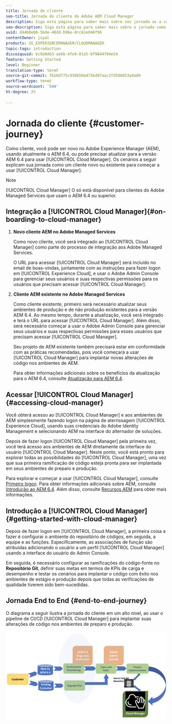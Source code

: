 ```yaml
---
title: Jornada do cliente
seo-title: Jornada do cliente do Adobe AEM Cloud Manager
description: Siga esta página para saber mais sobre seu jornada as a customer e começar a usar o Cloud Manager.
seo-description: Siga esta página para saber mais sobre o jornada como cliente e começar a usar o Adobe AEM Cloud Manager.
uuid: d4468eb6-5bde-48dd-b96e-0cc61e046f96
contentOwner: jsyal
products: SG_EXPERIENCEMANAGER/CLOUDMANAGER
topic-tags: introduction
discoiquuid: bc9a0d63-ae6b-4fe9-81e5-bf9844f04e54
feature: Getting Started
level: Beginner
translation-type: tm+mt
source-git-commit: fb10d775c930b5bb475b497aac2fd59b053a9a00
workflow-type: tm+mt
source-wordcount: '544'
ht-degree: 2%

---
```



# Jornada do cliente {#customer-journey}

Como cliente, você pode ser novo no Adobe Experience Manager (AEM), usando atualmente o AEM 6.4, ou pode precisar atualizar para a versão AEM 6.4 para usar [!UICONTROL Cloud Manager]. Os cenários a seguir explicam sua jornada como um cliente novo ou existente para começar a usar [!UICONTROL Cloud Manager].

>[!NOTE]
>
>[!UICONTROL Cloud Manager] O só está disponível para clientes do Adobe Managed Services que usam o AEM 6.4 ou superior.

## Integração a [!UICONTROL Cloud Manager]{#on-boarding-to-cloud-manager}

1. **Novo cliente AEM no Adobe Managed Services**

   Como novo cliente, você será integrado ao [!UICONTROL Cloud Manager] como parte do processo de integração aos Adobe Managed Services.

   O URL para acessar [!UICONTROL Cloud Manager] será incluído no email de boas-vindas, juntamente com as instruções para fazer logon em [!UICONTROL Experience Cloud], e usar o Adobe Admin Console para gerenciar seus usuários e suas respectivas permissões para os usuários que precisam acessar [!UICONTROL Cloud Manager].

1. **Cliente AEM existente no Adobe Managed Services**

   Como cliente existente, primeiro será necessário atualizar seus ambientes de produção e de não produção existentes para a versão AEM 6.4. Ao mesmo tempo, durante a atualização, você será integrado e terá o URL para acessar [!UICONTROL Cloud Manager]. Além disso, será necessário começar a usar o Adobe Admin Console para gerenciar seus usuários e suas respectivas permissões para esses usuários que precisam acessar [!UICONTROL Cloud Manager].

   Seu projeto de AEM existente também precisará estar em conformidade com as práticas recomendadas, pois você começará a usar [!UICONTROL Cloud Manager] para implantar novas alterações de código nos ambientes de AEM.

   Para obter informações adicionais sobre os benefícios da atualização para o AEM 6.4, consulte [Atualização para AEM 6.4](https://helpx.adobe.com/experience-manager/6-4/sites/deploying/using/upgrade.html).

## Acessar [!UICONTROL Cloud Manager] {#accessing-cloud-manager}

Você obterá acesso ao [!UICONTROL Cloud Manager] e aos ambientes de AEM simplesmente fazendo logon na página de aterrissagem [!UICONTROL Experience Cloud], usando suas credenciais do Adobe Identity Management e selecionando AEM na interface do alternador de soluções.

Depois de fazer logon [!UICONTROL Cloud Manager] pela primeira vez, você terá acesso aos ambientes de AEM diretamente da interface do usuário [!UICONTROL Cloud Manager]. Neste ponto, você está pronto para explorar todas as possibilidades do [!UICONTROL Cloud Manager], uma vez que sua primeira ramificação de código esteja pronta para ser implantada em seus ambientes de preparo e produção.

Para explorar e começar a usar [!UICONTROL Cloud Manager], consulte [Primeiro logon](first-time-login.md). Para obter informações adicionais sobre AEM, consulte [Introdução ao AEM 6.4](https://helpx.adobe.com/experience-manager/6-4/sites/deploying/using/deploy.html). Além disso, consulte [Recursos AEM](https://www.adobe.com/marketing-cloud/experience-manager/resources.html?promoid=759X6WV8&amp;mv=other) para obter mais informações.

## Introdução a [!UICONTROL Cloud Manager] {#getting-started-with-cloud-manager}

Depois de fazer logon em [!UICONTROL Cloud Manager], a primeira coisa a fazer é configurar o ambiente do repositório de códigos, em seguida, a equipe e as funções. Especificamente, as associações de função são atribuídas adicionando o usuário a um perfil [!UICONTROL Cloud Manager] usando a interface do usuário do Admin Console.

Em seguida, é necessário configurar as ramificações do código-fonte no **Repositório Git**, definir suas metas em termos de KPIs de carga e desempenho e testar os cenários para implantar o código com êxito nos ambientes de estágio e produção depois que todas as verificações de qualidade tiverem sido bem-sucedidas.

## Jornada End to End {#end-to-end-journey}

O diagrama a seguir ilustra a jornada do cliente em um alto nível, ao usar o pipeline de CI/CD [!UICONTROL Cloud Manager] para implantar suas alterações de código nos ambientes de preparo e produção.

![](assets/screen_shot_2018-05-15at124004pm.png)

